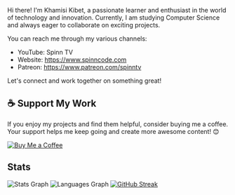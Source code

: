 Hi there! I'm Khamisi Kibet, a passionate learner and enthusiast in the world of technology and innovation. Currently, I am studying Computer Science and always eager to collaborate on exciting projects.

You can reach me through my various channels:

- YouTube: Spinn TV
- Website: https://www.spinncode.com
- Patreon: https://www.patreon.com/spinntv

Let's connect and work together on something great!

## ☕️ Support My Work

If you enjoy my projects and find them helpful, consider buying me a coffee. Your support helps me keep going and create more awesome content! 😊

[![Buy Me a Coffee](https://img.shields.io/badge/Buy%20Me%20a%20Coffee-FFDD00?style=for-the-badge&logo=buy-me-a-coffee&logoColor=black)](https://www.patreon.com/spinntv)

## Stats

![Stats Graph](https://github-readme-stats.vercel.app/api?username=KhamisiKibet&hide_title=false&hide_rank=false&show_icons=true&include_all_commits=true&count_private=true&disable_animations=false&theme=radical&locale=en&hide_border=true)
![Languages Graph](https://github-readme-stats.vercel.app/api/top-langs?username=KhamisiKibet&locale=en&hide_title=false&layout=compact&card_width=320&langs_count=12&theme=radical&hide_border=true)
[![GitHub Streak](https://github-readme-streak-stats.herokuapp.com/?user=KhamisiKibet&theme=radical&hide_border=true)](https://git.io/streak-stats) 
